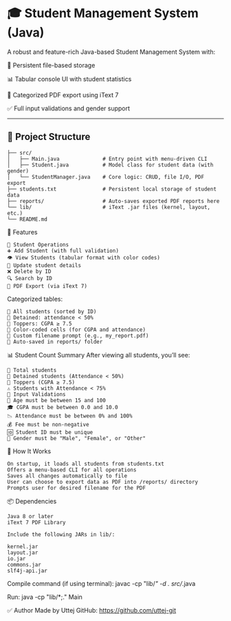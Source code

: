 # 🎓 Student Management System (Java)

A robust and feature-rich Java-based Student Management System with:

📁 Persistent file-based storage

📊 Tabular console UI with student statistics

📄 Categorized PDF export using iText 7

✅ Full input validations and gender support

---

## 📂 Project Structure

```plaintext
├── src/
│   ├── Main.java              # Entry point with menu-driven CLI
│   ├── Student.java           # Model class for student data (with gender)
│   └── StudentManager.java    # Core logic: CRUD, file I/O, PDF export
├── students.txt               # Persistent local storage of student data
├── reports/                   # Auto-saves exported PDF reports here
└── lib/                       # iText .jar files (kernel, layout, etc.)
└── README.md                                  
```

🚀 Features

    🧾 Student Operations
    ➕ Add Student (with full validation)
    👁️ View Students (tabular format with color codes)
    🔄 Update student details
    ❌ Delete by ID
    🔍 Search by ID
    📄 PDF Export (via iText 7)

Categorized tables:

    📌 All students (sorted by ID)
    🚫 Detained: attendance < 50%
    🧠 Toppers: CGPA ≥ 7.5
    🎨 Color-coded cells (for CGPA and attendance)
    📝 Custom filename prompt (e.g., my_report.pdf)
    📁 Auto-saved in reports/ folder

📊 Student Count Summary 
After viewing all students, you’ll see:

    👥 Total students
    🚫 Detained students (Attendance < 50%)
    🧠 Toppers (CGPA ≥ 7.5)
    ⚠️ Students with Attendance < 75%
    🔐 Input Validations
    🎂 Age must be between 15 and 100
    🎓 CGPA must be between 0.0 and 10.0
    📉 Attendance must be between 0% and 100%
    💰 Fee must be non-negative
    🆔 Student ID must be unique
    🚻 Gender must be "Male", "Female", or "Other"

🧠 How It Works

    On startup, it loads all students from students.txt
    Offers a menu-based CLI for all operations
    Saves all changes automatically to file
    User can choose to export data as PDF into /reports/ directory
    Prompts user for desired filename for the PDF
    
📦 Dependencies

    Java 8 or later
    iText 7 PDF Library

    Include the following JARs in lib/:
    
    kernel.jar
    layout.jar
    io.jar
    commons.jar
    slf4j-api.jar

Compile command (if using terminal):
    javac -cp "lib/*" -d . src/*.java

Run:
    java -cp "lib/*;." Main

✅ Author
Made by Uttej
GitHub: https://github.com/uttej-git

